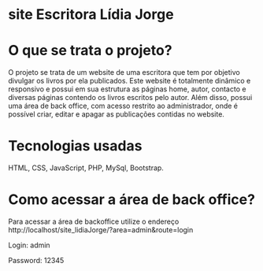 # site Escritora Lídia Jorge

# O que se trata o projeto?

O projeto se trata de um website de uma escritora que tem por objetivo divulgar os livros por ela publicados. Este website é totalmente dinâmico e responsivo e 
possui em sua estrutura as páginas home, autor, contacto e diversas páginas contendo os livros escritos pelo autor. Além disso, possui uma área de back office, 
com acesso restrito ao administrador, onde é possível criar, editar e apagar as publicações contidas no website. 

# Tecnologias usadas
HTML, CSS, JavaScript, PHP, MySql, Bootstrap.

# Como acessar a área de back office?

Para acessar a área de backoffice utilize o endereço http://localhost/site_lidiaJorge/?area=admin&route=login

Login: admin

Password: 12345 
 
